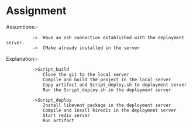 # Assignment

Assumtions:-

              ->  Have an ssh connection established with the deployment server.
              ->  CMake already installed in the server
Explanation:-

              ->Script_build
                  Clone the git to the local server
                  Compile and build the project in the local server
                  Copy artifact and Script_deploy.sh to deployment server
                  Run the Script_deploy.sh in the deployment server

              ->Script_deploy
                  Install libevent package in the deployment server
                  Compile and Insall hiredis in the deployment server
                  Start redis server
                  Run artifact
